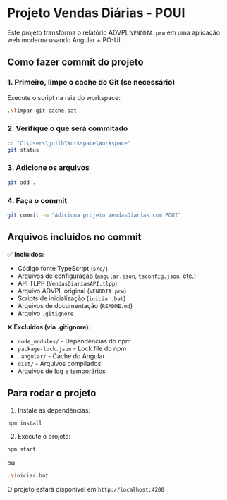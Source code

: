 # Projeto Vendas Diárias - POUI

Este projeto transforma o relatório ADVPL `VENDDIA.prw` em uma aplicação web moderna usando Angular + PO-UI.

## Como fazer commit do projeto

### 1. Primeiro, limpe o cache do Git (se necessário)
Execute o script na raiz do workspace:
```bash
.\limpar-git-cache.bat
```

### 2. Verifique o que será commitado
```bash
cd "C:\Users\guilh\Workspace\Workspace"
git status
```

### 3. Adicione os arquivos
```bash
git add .
```

### 4. Faça o commit
```bash
git commit -m "Adiciona projeto VendasDiarias com POUI"
```

## Arquivos incluídos no commit

✅ **Incluídos:**
- Código fonte TypeScript (`src/`)
- Arquivos de configuração (`angular.json`, `tsconfig.json`, etc.)
- API TLPP (`VendasDiariasAPI.tlpp`)
- Arquivo ADVPL original (`VENDDIA.prw`)
- Scripts de inicialização (`iniciar.bat`)
- Arquivos de documentação (`README.md`)
- Arquivo `.gitignore`

❌ **Excluídos (via .gitignore):**
- `node_modules/` - Dependências do npm
- `package-lock.json` - Lock file do npm
- `.angular/` - Cache do Angular
- `dist/` - Arquivos compilados
- Arquivos de log e temporários

## Para rodar o projeto

1. Instale as dependências:
```bash
npm install
```

2. Execute o projeto:
```bash
npm start
```
ou
```bash
.\iniciar.bat
```

O projeto estará disponível em `http://localhost:4200`
